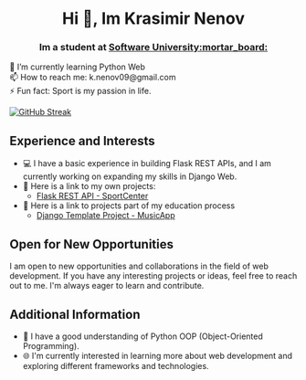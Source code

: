 <h1 align="center">Hi 👋, Im Krasimir Nenov</h1>
<h3 align="center">Im a student at <a href="https://softuni.bg/">Software University:mortar_board:</a></h3>

<div class="container">
  <div class="content">
    <p>
      🌱 I’m currently learning Python Web<br>
      📫 How to reach me: k.nenov09@gmail.com<br>
      ⚡ Fun fact: Sport is my passion in life.
    </p>
  </div>
  <div class="streak-container">
    <a href="https://streak-stats.demolab.com?user=nenovKrasimir&theme=transparent&date_format=M%20j%5B%2C%20Y%5D">
      <img src="https://streak-stats.demolab.com?user=nenovKrasimir&theme=transparent&date_format=M%20j%5B%2C%20Y%5D" alt="GitHub Streak" />
    </a>
  </div>
</div>



## Experience and Interests

- :computer: I have a basic experience in building Flask REST APIs, and I am currently working on expanding my skills in Django Web.
- :link: Here is a link to my own projects:<br>
  - [Flask REST API - SportCenter](https://github.com/nenovKrasimir/SportCenterProject)
- :link: Here is a link to projects part of my education process
  - [Django Template Project - MusicApp](https://github.com/nenovKrasimir/django_basics_my_music_app) 

## Open for New Opportunities

I am open to new opportunities and collaborations in the field of web development. If you have any interesting projects or ideas, feel free to reach out to me. I'm always eager to learn and contribute.

## Additional Information

- :snake: I have a good understanding of Python OOP (Object-Oriented Programming).
- :globe_with_meridians: I'm currently interested in learning more about web development and exploring different frameworks and technologies.



